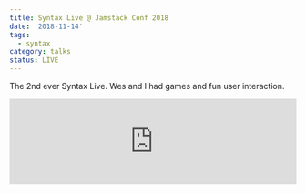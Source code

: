 ```yaml
---
title: Syntax Live @ Jamstack Conf 2018
date: '2018-11-14'
tags:
  - syntax
category: talks
status: LIVE
---
```


The 2nd ever Syntax Live. Wes and I had games and fun user interaction.

<!-- excerpt -->

<iframe width="100%" class="youtube"  src="https://www.youtube.com/embed/L3UokgyCr4A?si=dUUHOnHXdii81Fan" title="YouTube video player" frameborder="0" allow="accelerometer; autoplay; clipboard-write; encrypted-media; gyroscope; picture-in-picture; web-share" referrerpolicy="strict-origin-when-cross-origin" allowfullscreen></iframe>